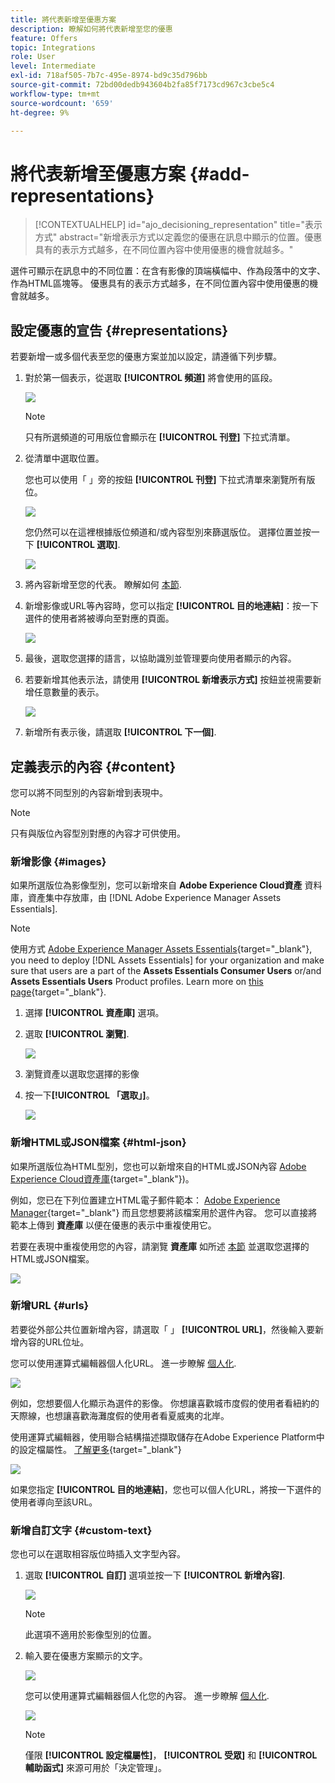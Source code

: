 ```yaml
---
title: 將代表新增至優惠方案
description: 瞭解如何將代表新增至您的優惠
feature: Offers
topic: Integrations
role: User
level: Intermediate
exl-id: 718af505-7b7c-495e-8974-bd9c35d796bb
source-git-commit: 72bd00dedb943604b2fa85f7173cd967c3cbe5c4
workflow-type: tm+mt
source-wordcount: '659'
ht-degree: 9%

---
```


# 將代表新增至優惠方案 {#add-representations}

>[!CONTEXTUALHELP]
>id="ajo_decisioning_representation"
>title="表示方式"
>abstract="新增表示方式以定義您的優惠在訊息中顯示的位置。優惠具有的表示方式越多，在不同位置內容中使用優惠的機會就越多。"

選件可顯示在訊息中的不同位置：在含有影像的頂端橫幅中、作為段落中的文字、作為HTML區塊等。 優惠具有的表示方式越多，在不同位置內容中使用優惠的機會就越多。

## 設定優惠的宣告 {#representations}

若要新增一或多個代表至您的優惠方案並加以設定，請遵循下列步驟。

1. 對於第一個表示，從選取 **[!UICONTROL 頻道]** 將會使用的區段。

   ![](../assets/channel-placement.png)

   >[!NOTE]
   >
   >只有所選頻道的可用版位會顯示在 **[!UICONTROL 刊登]** 下拉式清單。

1. 從清單中選取位置。

   您也可以使用「 」旁的按鈕 **[!UICONTROL 刊登]** 下拉式清單來瀏覽所有版位。

   ![](../assets/browse-button-placements.png)

   您仍然可以在這裡根據版位頻道和/或內容型別來篩選版位。 選擇位置並按一下 **[!UICONTROL 選取]**.

   ![](../assets/browse-placements.png)

1. 將內容新增至您的代表。 瞭解如何 [本節](#content).

1. 新增影像或URL等內容時，您可以指定 **[!UICONTROL 目的地連結]**：按一下選件的使用者將被導向至對應的頁面。

   ![](../assets/offer-destination-link.png)

1. 最後，選取您選擇的語言，以協助識別並管理要向使用者顯示的內容。

1. 若要新增其他表示法，請使用 **[!UICONTROL 新增表示方式]** 按鈕並視需要新增任意數量的表示。

   ![](../assets/offer-add-representation.png)

1. 新增所有表示後，請選取 **[!UICONTROL 下一個]**.

## 定義表示的內容 {#content}

您可以將不同型別的內容新增到表現中。

>[!NOTE]
>
>只有與版位內容型別對應的內容才可供使用。

### 新增影像 {#images}

如果所選版位為影像型別，您可以新增來自 **Adobe Experience Cloud資產** 資料庫，資產集中存放庫，由 [!DNL Adobe Experience Manager Assets Essentials].

>[!NOTE]
>
> 使用方式 [Adobe Experience Manager Assets Essentials](https://experienceleague.adobe.com/docs/experience-manager-assets-essentials/help/introduction.html){target="_blank"}, you need to deploy [!DNL Assets Essentials] for your organization and make sure that users are a part of the **Assets Essentials Consumer Users** or/and **Assets Essentials Users** Product profiles. Learn more on [this page](https://experienceleague.adobe.com/docs/experience-manager-assets-essentials/help/get-started-admins/deploy-administer.html){target="_blank"}.

1. 選擇 **[!UICONTROL 資產庫]** 選項。

1. 選取 **[!UICONTROL 瀏覽]**.

   ![](../assets/offer-browse-asset-library.png)

1. 瀏覽資產以選取您選擇的影像

1. 按一下&#x200B;**[!UICONTROL 「選取」]**。

   ![](../assets/offer-select-asset.png)

### 新增HTML或JSON檔案 {#html-json}

如果所選版位為HTML型別，您也可以新增來自的HTML或JSON內容 [Adobe Experience Cloud資產庫](https://experienceleague.adobe.com/docs/experience-manager-assets-essentials/help/introduction.html){target="_blank"})。

例如，您已在下列位置建立HTML電子郵件範本： [Adobe Experience Manager](https://experienceleague.adobe.com/docs/experience-manager.html){target="_blank"} 而且您想要將該檔案用於選件內容。 您可以直接將範本上傳到 **資產庫** 以便在優惠的表示中重複使用它。

若要在表現中重複使用您的內容，請瀏覽 **資產庫** 如所述 [本節](#images) 並選取您選擇的HTML或JSON檔案。

![](../assets/offer-browse-asset-library-json.png)

### 新增URL {#urls}

若要從外部公共位置新增內容，請選取「 」 **[!UICONTROL URL]**，然後輸入要新增內容的URL位址。

您可以使用運算式編輯器個人化URL。 進一步瞭解 [個人化](../../personalization/personalize.md#use-expression-editor).

![](../assets/offer-content-url.png)

例如，您想要個人化顯示為選件的影像。 你想讓喜歡城市度假的使用者看紐約的天際線，也想讓喜歡海灘度假的使用者看夏威夷的北岸。

使用運算式編輯器，使用聯合結構描述擷取儲存在Adobe Experience Platform中的設定檔屬性。 [了解更多](https://experienceleague.adobe.com/docs/experience-platform/profile/union-schemas/union-schemas-overview.html){target="_blank"}

![](../assets/offer-content-url-personalization.png)

如果您指定 **[!UICONTROL 目的地連結]**，您也可以個人化URL，將按一下選件的使用者導向至該URL。

### 新增自訂文字 {#custom-text}

您也可以在選取相容版位時插入文字型內容。

1. 選取 **[!UICONTROL 自訂]** 選項並按一下 **[!UICONTROL 新增內容]**.

   ![](../assets/offer-add-content.png)

   >[!NOTE]
   >
   >此選項不適用於影像型別的位置。

1. 輸入要在優惠方案顯示的文字。

   ![](../assets/offer-text-content.png)

   您可以使用運算式編輯器個人化您的內容。 進一步瞭解 [個人化](../../personalization/personalize.md#use-expression-editor).

   ![](../assets/offer-personalization.png)

   >[!NOTE]
   >
   >僅限 **[!UICONTROL 設定檔屬性]**， **[!UICONTROL 受眾]** 和 **[!UICONTROL 輔助函式]** 來源可用於「決定管理」。

